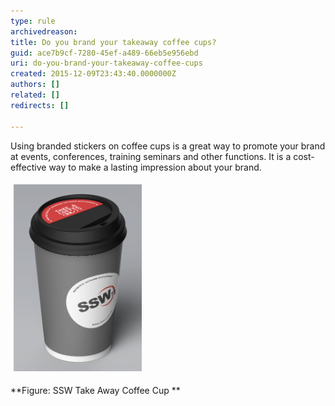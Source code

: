 ```yaml
---
type: rule
archivedreason: 
title: Do you brand your takeaway coffee cups?
guid: ace7b9cf-7280-45ef-a489-66eb5e956ebd
uri: do-you-brand-your-takeaway-coffee-cups
created: 2015-12-09T23:43:40.0000000Z
authors: []
related: []
redirects: []

---
```


Using branded stickers on coffee cups  is a great way to promote your brand at events, conferences, training seminars and other functions. It is a cost-effective way to make a lasting impression about your brand.
<dl class="ssw15-rteElement-ImageArea"><img alt="ssw-coffee-cup.png" src="ssw-coffee-cup.png" style="margin:5px;width:205px;"><br></dl> **Figure: SSW Take Away Coffee Cup
** 
<!--endintro-->
